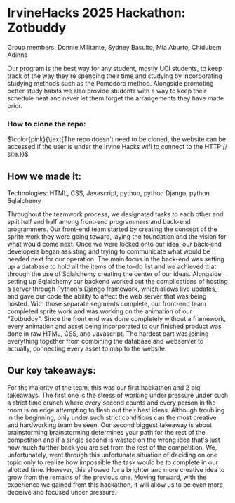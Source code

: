# IrvineHacks 2025 Hackathon: Zotbuddy

Group members: Donnie Militante, Sydney Basulto, Mia Aburto, Chidubem Adinna

Our program is the best way for any student, mostly UCI students, to keep track 
of the way they're spending their time and studying by incorporating studying 
methods such as the Pomodoro method. Alongside promoting better study habits we
also provide students with a way to keep their schedule neat and never let
them forget the arrangements they have made prior.

### How to clone the repo:
$\color{pink}{\text{The repo doesn't need to be cloned, the website can be accessed 
if the user is under the Irvine Hacks wifi to connect to the HTTP:// site.}}$

## How we made it:

Technologies: HTML, CSS, Javascript, python, python Django, python Sqlalchemy

Throughout the teamwork process, we designated tasks to each other and split half and half
among front-end programmers and back-end programmers. Our front-end team started by
creating the concept of the sprite work they were going toward, laying the foundation and the
vision for what would come next. Once we were locked onto our idea, our back-end developers began
assisting and trying to communicate what would be needed next for our operation. The main focus in
the back-end was setting up a database to hold all the items of the to-do list and we achieved that 
through the use of Sqlalchemy creating the center of our ideas. Alongside setting up Sqlalchemy 
our backend worked out the complications of hosting a server through Python's Django framework, which 
allows live updates, and gave our code the ability to affect the web server that was being hosted.
With those separate segments complete, our front-end team completed sprite work and was working on
the animation of our "Zotbuddy". Since the front end was done completely without a framework, every
animation and asset being incorporated to our finished product was done in raw HTML, CSS, and
Javascript. The hardest part was joining everything together from combining the database and webserver to
actually, connecting every asset to map to the website.

## Our key takeaways:

For the majority of the team, this was our first hackathon and 2 big takeaways. The first one is the stress of
working under pressure under such a strict time crunch where every second counts and every person in the room 
is on edge attempting to flesh out their best ideas. Although troubling in the beginning, only under such strict
conditions can the most creative and hardworking team be seen. Our second biggest takeaway is about brainstorming
brainstorming determines your path for the rest of the competition and if a single second is wasted on the wrong idea
that's just how much further back you are set from the rest of the competition. We, unfortunately, went through this 
unfortunate situation of deciding on one topic only to realize how impossible the task would be to complete in our 
allotted time. However, this allowed for a brighter and more creative idea to grow from the remains of the previous
one. Moving forward, with the experience we gained from this hackathon, it will allow us to be even more decisive and
focused under pressure.
